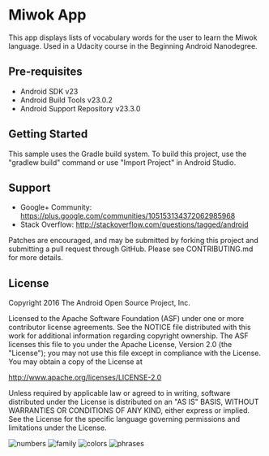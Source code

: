 Miwok App
===================================

This app displays lists of vocabulary words for the user to learn the Miwok language.
Used in a Udacity course in the Beginning Android Nanodegree.

Pre-requisites
--------------

- Android SDK v23
- Android Build Tools v23.0.2
- Android Support Repository v23.3.0

Getting Started
---------------

This sample uses the Gradle build system. To build this project, use the
"gradlew build" command or use "Import Project" in Android Studio.

Support
-------

- Google+ Community: https://plus.google.com/communities/105153134372062985968
- Stack Overflow: http://stackoverflow.com/questions/tagged/android

Patches are encouraged, and may be submitted by forking this project and
submitting a pull request through GitHub. Please see CONTRIBUTING.md for more details.

License
-------

Copyright 2016 The Android Open Source Project, Inc.

Licensed to the Apache Software Foundation (ASF) under one or more contributor
license agreements.  See the NOTICE file distributed with this work for
additional information regarding copyright ownership.  The ASF licenses this
file to you under the Apache License, Version 2.0 (the "License"); you may not
use this file except in compliance with the License.  You may obtain a copy of
the License at

http://www.apache.org/licenses/LICENSE-2.0

Unless required by applicable law or agreed to in writing, software
distributed under the License is distributed on an "AS IS" BASIS, WITHOUT
WARRANTIES OR CONDITIONS OF ANY KIND, either express or implied.  See the
License for the specific language governing permissions and limitations under
the License.

![numbers](https://user-images.githubusercontent.com/16841620/44004543-ff0f6e5a-9e31-11e8-9a7b-b4f7466322be.png)
![family](https://user-images.githubusercontent.com/16841620/44004544-00c977b8-9e32-11e8-9c71-a46ce6f4759b.png)
![colors](https://user-images.githubusercontent.com/16841620/44004545-02e7fd08-9e32-11e8-8315-3e0a15078d0e.png)
![phrases](https://user-images.githubusercontent.com/16841620/44004547-05602b6e-9e32-11e8-8a35-332a3cb6bf66.png)

